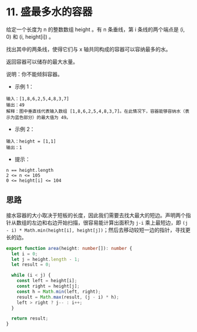 # 11. 盛最多水的容器

给定一个长度为 n 的整数数组 height 。有 n 条垂线，第 i 条线的两个端点是 (i, 0) 和 (i, height[i]) 。

找出其中的两条线，使得它们与 x 轴共同构成的容器可以容纳最多的水。

返回容器可以储存的最大水量。

说明：你不能倾斜容器。

- 示例 1：

```
输入：[1,8,6,2,5,4,8,3,7]
输出：49
解释：图中垂直线代表输入数组 [1,8,6,2,5,4,8,3,7]。在此情况下，容器能够容纳水（表示为蓝色部分）的最大值为 49。
```

- 示例 2：

```
输入：height = [1,1]
输出：1
```

- 提示：

```
n == height.length
2 <= n <= 105
0 <= height[i] <= 104
```

## 思路

接水容器的大小取决于短板的长度，因此我们需要去找大最大的短边。声明两个指针从数组的左边和右边开始扫描，很容易能计算出面积为 `j-i` 乘上最短边，即 `(j - i) * Math.min(height[i], height[j])`；然后去移动较短一边的指针，寻找更长的边。

```ts
export function area(height: number[]): number {
  let i = 0;
  let j = height.length - 1;
  let result = 0;

  while (i < j) {
    const left = height[i];
    const right = height[j];
    const h = Math.min(left, right);
    result = Math.max(result, (j - i) * h);
    left > right ? j-- : i++;
  }

  return result;
}
```
